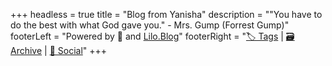 +++
headless = true
title = "Blog from Yanisha"
description = "\"You have to do the best with what God gave you.\" - Mrs. Gump (Forrest Gump)"
footerLeft = "Powered by 💛 and [Lilo.Blog](https://www.lilo.blog)"
footerRight = "[🏷️ Tags](/tags/) | [🗃️ Archive](/posts/) | [📣 Social](https://www.lilo.blog)"
+++
